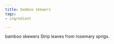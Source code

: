 ```yaml
---
title: bamboo skewers
tags:
- ingredient

---
```

bamboo skewers Strip leaves from rosemary sprigs.
